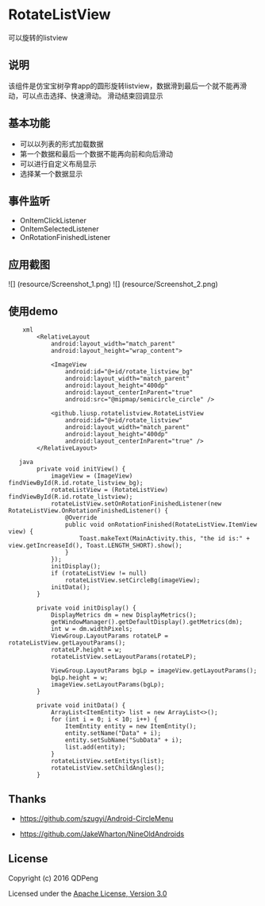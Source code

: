 # RotateListView
可以旋转的listview

## 说明
该组件是仿宝宝树孕育app的圆形旋转listview，数据滑到最后一个就不能再滑动，可以点击选择、快速滑动。
滑动结束回调显示

## 基本功能
 
 * 可以以列表的形式加载数据
 * 第一个数据和最后一个数据不能再向前和向后滑动
 * 可以进行自定义布局显示
 * 选择某一个数据显示

## 事件监听
 * OnItemClickListener
 * OnItemSelectedListener
 * OnRotationFinishedListener


## 应用截图

  ![] (resource/Screenshot_1.png)
  ![] (resource/Screenshot_2.png)

## 使用demo

```
    xml
        <RelativeLayout
            android:layout_width="match_parent"
            android:layout_height="wrap_content">

            <ImageView
                android:id="@+id/rotate_listview_bg"
                android:layout_width="match_parent"
                android:layout_height="400dp"
                android:layout_centerInParent="true"
                android:src="@mipmap/semicircle_circle" />

            <github.liusp.rotatelistview.RotateListView
                android:id="@+id/rotate_listview"
                android:layout_width="match_parent"
                android:layout_height="400dp"
                android:layout_centerInParent="true" />
        </RelativeLayout>

   java
        private void initView() {
            imageView = (ImageView) findViewById(R.id.rotate_listview_bg);
            rotateListView = (RotateListView) findViewById(R.id.rotate_listview);
            rotateListView.setOnRotationFinishedListener(new RotateListView.OnRotationFinishedListener() {
                @Override
                public void onRotationFinished(RotateListView.ItemView view) {
                    Toast.makeText(MainActivity.this, "the id is:" + view.getIncreaseId(), Toast.LENGTH_SHORT).show();
                }
            });
            initDisplay();
            if (rotateListView != null)
                rotateListView.setCircleBg(imageView);
            initData();
        }

        private void initDisplay() {
            DisplayMetrics dm = new DisplayMetrics();
            getWindowManager().getDefaultDisplay().getMetrics(dm);
            int w = dm.widthPixels;
            ViewGroup.LayoutParams rotateLP = rotateListView.getLayoutParams();
            rotateLP.height = w;
            rotateListView.setLayoutParams(rotateLP);

            ViewGroup.LayoutParams bgLp = imageView.getLayoutParams();
            bgLp.height = w;
            imageView.setLayoutParams(bgLp);
        }

        private void initData() {
            ArrayList<ItemEntity> list = new ArrayList<>();
            for (int i = 0; i < 10; i++) {
                ItemEntity entity = new ItemEntity();
                entity.setName("Data" + i);
                entity.setSubName("SubData" + i);
                list.add(entity);
            }
            rotateListView.setEntitys(list);
            rotateListView.setChildAngles();
        }

```
## Thanks

  * https://github.com/szugyi/Android-CircleMenu

  * https://github.com/JakeWharton/NineOldAndroids

## License

Copyright (c) 2016 QDPeng

Licensed under the [Apache License, Version 3.0](http://opensource.org/licenses/GPL-3.0)

